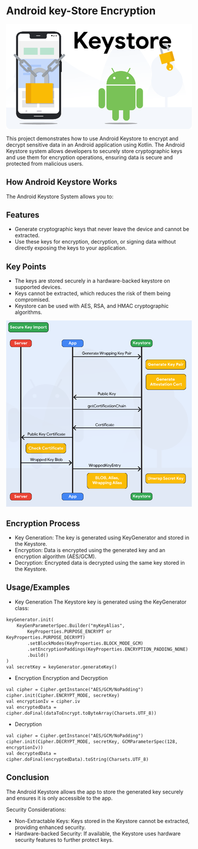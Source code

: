 # Android key-Store Encryption

![Logo](https://raw.githubusercontent.com/Dev-AndrewMagdy/Android-keystore-Encryption/master/Keystore.png)




This project demonstrates how to use Android Keystore to encrypt and decrypt sensitive data in an Android application using Kotlin. The Android Keystore system allows developers to securely store cryptographic keys and use them for encryption operations, ensuring data is secure and protected from malicious users.

## How Android Keystore Works
The Android Keystore System allows you to:

## Features

- Generate cryptographic keys that never leave the device and cannot be extracted.
- Use these keys for encryption, decryption, or signing data without directly exposing the keys to your application.

## Key Points

- The keys are stored securely in a hardware-backed keystore on supported devices.
- Keys cannot be extracted, which reduces the risk of them being compromised.
- Keystore can be used with AES, RSA, and HMAC cryptographic algorithms.

![Logo](https://raw.githubusercontent.com/Dev-AndrewMagdy/Android-keystore-Encryption/master/image1.png)


## Encryption Process

- Key Generation: The key is generated using KeyGenerator and stored in the Keystore.
- Encryption: Data is encrypted using the generated key and an encryption algorithm (AES/GCM).
- Decryption: Encrypted data is decrypted using the same key stored in the Keystore.


## Usage/Examples

- Key Generation
The Keystore key is generated using the KeyGenerator class:

```val keyGenerator = KeyGenerator.getInstance(KeyProperties.KEY_ALGORITHM_AES, "AndroidKeyStore")
keyGenerator.init(
    KeyGenParameterSpec.Builder("myKeyAlias",
        KeyProperties.PURPOSE_ENCRYPT or KeyProperties.PURPOSE_DECRYPT)
        .setBlockModes(KeyProperties.BLOCK_MODE_GCM)
        .setEncryptionPaddings(KeyProperties.ENCRYPTION_PADDING_NONE)
        .build()
)
val secretKey = keyGenerator.generateKey()

```
- Encryption
Encryption and Decryption
```
val cipher = Cipher.getInstance("AES/GCM/NoPadding")
cipher.init(Cipher.ENCRYPT_MODE, secretKey)
val encryptionIv = cipher.iv
val encryptedData = cipher.doFinal(dataToEncrypt.toByteArray(Charsets.UTF_8))
```
- Decryption
```
val cipher = Cipher.getInstance("AES/GCM/NoPadding")
cipher.init(Cipher.DECRYPT_MODE, secretKey, GCMParameterSpec(128, encryptionIv))
val decryptedData = cipher.doFinal(encryptedData).toString(Charsets.UTF_8)
```

## Conclusion

The Android Keystore allows the app to store the generated key securely and ensures it is only accessible to the app.

Security Considerations:
- Non-Extractable Keys: Keys stored in the Keystore cannot be extracted, providing enhanced security.
- Hardware-backed Security: If available, the Keystore uses hardware security features to further protect keys.
